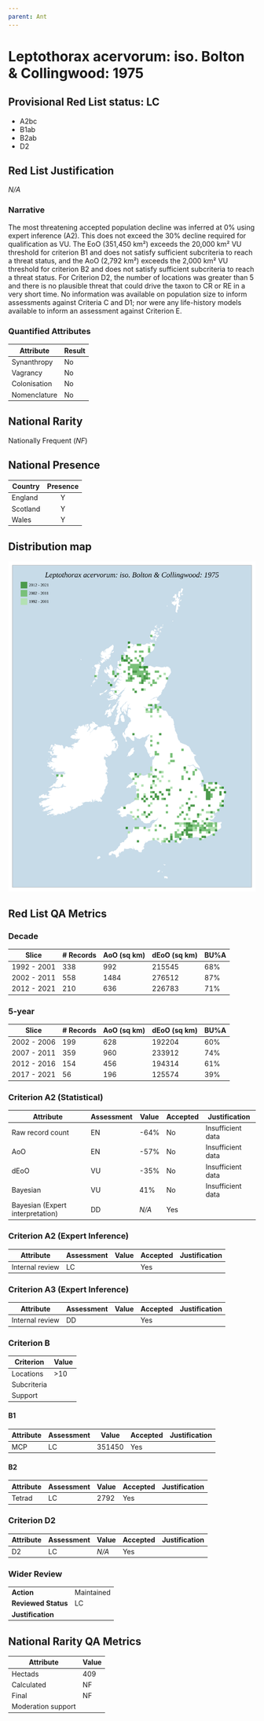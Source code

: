 ```yaml
---
parent: Ant
---
```


# Leptothorax acervorum: iso. Bolton & Collingwood: 1975

## Provisional Red List status: LC
- A2bc
- B1ab
- B2ab
- D2

## Red List Justification
*N/A*

### Narrative


The most threatening accepted population decline was inferred at 0% using expert inference (A2). This does not exceed the 30% decline required for qualification as VU. The EoO (351,450 km²) exceeds the 20,000 km² VU threshold for criterion B1 and does not satisfy sufficient subcriteria to reach a threat status, and the AoO (2,792 km²) exceeds the 2,000 km² VU threshold for criterion B2 and does not satisfy sufficient subcriteria to reach a threat status. For Criterion D2, the number of locations was greater than 5 and there is no plausible threat that could drive the taxon to CR or RE in a very short time. No information was available on population size to inform assessments against Criteria C and D1; nor were any life-history models available to inform an assessment against Criterion E.

### Quantified Attributes
|Attribute|Result|
|---|---|
|Synanthropy|No|
|Vagrancy|No|
|Colonisation|No|
|Nomenclature|No|


## National Rarity
Nationally Frequent (*NF*)

## National Presence
|Country|Presence
|---|:-:|
|England|Y|
|Scotland|Y|
|Wales|Y|


## Distribution map
![](../map/169.svg)

## Red List QA Metrics
### Decade
| Slice | # Records | AoO (sq km) | dEoO (sq km) |BU%A |
|---|---|---|---|---|
|1992 - 2001|338|992|215545|68%|
|2002 - 2011|558|1484|276512|87%|
|2012 - 2021|210|636|226783|71%|

### 5-year
| Slice | # Records | AoO (sq km) | dEoO (sq km) |BU%A |
|---|---|---|---|---|
|2002 - 2006|199|628|192204|60%|
|2007 - 2011|359|960|233912|74%|
|2012 - 2016|154|456|194314|61%|
|2017 - 2021|56|196|125574|39%|

### Criterion A2 (Statistical)
|Attribute|Assessment|Value|Accepted|Justification
|---|---|---|---|---|
|Raw record count|EN|-64%|No|Insufficient data|
|AoO|EN|-57%|No|Insufficient data|
|dEoO|VU|-35%|No|Insufficient data|
|Bayesian|VU|41%|No|Insufficient data|
|Bayesian (Expert interpretation)|DD|*N/A*|Yes||

### Criterion A2 (Expert Inference)
|Attribute|Assessment|Value|Accepted|Justification
|---|---|---|---|---|
|Internal review|LC||Yes||

### Criterion A3 (Expert Inference)
|Attribute|Assessment|Value|Accepted|Justification
|---|---|---|---|---|
|Internal review|DD||Yes||

### Criterion B
|Criterion| Value|
|---|---|
|Locations|>10|
|Subcriteria||
|Support||

#### B1
|Attribute|Assessment|Value|Accepted|Justification
|---|---|---|---|---|
|MCP|LC|351450|Yes||

#### B2
|Attribute|Assessment|Value|Accepted|Justification
|---|---|---|---|---|
|Tetrad|LC|2792|Yes||

### Criterion D2
|Attribute|Assessment|Value|Accepted|Justification
|---|---|---|---|---|
|D2|LC|*N/A*|Yes||

### Wider Review
|  |  |
|---|---|
|**Action**|Maintained|
|**Reviewed Status**|LC|
|**Justification**||

## National Rarity QA Metrics
|Attribute|Value|
|---|---|
|Hectads|409|
|Calculated|NF|
|Final|NF|
|Moderation support||
